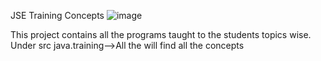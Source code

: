 JSE Training Concepts
![image](https://github.com/shanthipillai/JSETrainingConcepts/assets/165835539/0227d216-0aa4-4361-aba2-4e736cbd00f6)

This project contains all the programs taught to the students topics wise.
Under src java.training-->All the will find all the concepts
